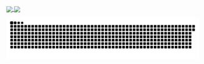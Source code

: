 
<div>
  <a href="https://github.com/alofrrr">
  <img align = "center" height="150" src="https://github-readme-stats.vercel.app/api?username=alofrrr&show_icons=true&theme=dracula&include_all_commits=true&count_private=true"/>
  <img align = "center" height="150" src="https://github-readme-stats.vercel.app/api/top-langs/?username=alofrrr&layout=compact&langs_count=16&theme=dracula"/>
<div>
  
![Snake animation](https://github.com/alofrrr/alofrrr/blob/output/github-contribution-grid-snake.svg)


